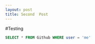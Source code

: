 ```yaml
---
layout: post
title: Second  Post
---
```


#Testing

```sql
SELECT * FROM Github WHERE user = 'me'
```
